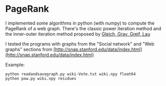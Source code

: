 PageRank 
======

I implemented some algorithms in python (with numpy) to compute the PageRank of a web graph. There's the classic power iteration method and the inner-outer iteration method proposed by [Gleich, Gray, Greif, Lau](http://citeseerx.ist.psu.edu/viewdoc/summary?doi=10.1.1.154.8204)

I tested the programs with graphs from the "Social network" and "Web graphs" sections from  [http://snap.stanford.edu/data/index.html](http://snap.stanford.edu/data/index.html)

Example:

	python readandsavegraph.py wiki-Vote.txt wiki.npy float64
	python pow.py wiki.npy residues


